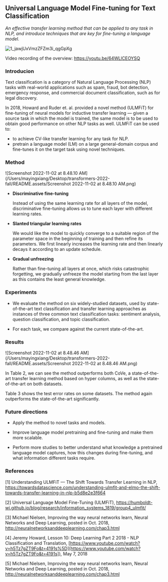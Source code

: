 ## Universal Language Model Fine-tuning for Text Classification

*An effective transfer learning method that can be applied to any task in NLP, and introduce techniques that are key for fine-tuning a language model.*

![1_jawjUxVmzZFZm3i_qgGpXg](/Users/mayingxiang/Desktop/transformers-2022-fall/README.assets/1_jawjUxVmzZFZm3i_qgGpXg.png)



Video recording of the overview: https://youtu.be/64WLlCEOYSQ

### Introducion

Text classification is a category of Natural Language Processing (NLP) tasks with real-world applications such as spam, fraud, bot detection, emergency response, and commercial document classification, such as for legal discovery. 

In 2018, Howard and Ruder et. al. provided a novel method (ULMFiT) for fine-tuning of neural models for inductive transfer learning — given a source task in which the model is trained, the same model is to be used to obtain good performance on other NLP tasks as well. ULMFiT can be used to:

* to achieve CV-like transfer learning for any task for NLP.
* pretrain a language model (LM) on a large general-domain corpus and fine-tunes it on the target task using novel techniques.



### Method 

![Screenshot 2022-11-02 at 8.48.10 AM](/Users/mayingxiang/Desktop/transformers-2022-fall/README.assets/Screenshot 2022-11-02 at 8.48.10 AM.png)

* **Discriminative fine-tuning** 

  Instead of using the same learning rate for all layers of the model, discriminative fine-tuning allows us to tune each layer with different learning rates. 

* **Slanted triangular learning rates**

  We would like the model to quickly converge to a suitable region of the parameter space in the beginning of training and then refine its parameters. We first linearly increases the learning rate and then linearly decays it according to an update schedule.

* **Gradual unfreezing**

  Rather than fine-tuning all layers at once, which risks catastrophic forgetting, we gradually unfreeze the model starting from the last layer as this contains the least
  general knowledge.



### Experiments

* We evaluate the method on six widely-studied datasets, used by state-of-the-art text classification and transfer learning approaches as instances of three common text classification tasks: sentiment analysis, question classification, and topic classification. 

* For each task, we compare against the current state-of-the-art.



### Results

![Screenshot 2022-11-02 at 8.48.46 AM](/Users/mayingxiang/Desktop/transformers-2022-fall/README.assets/Screenshot 2022-11-02 at 8.48.46 AM.png)

In Table 2, we can see the method outperforms both CoVe, a state-of-the-art transfer learning method based on hyper columns, as well as the state-of-the-art on both datasets.

 Table 3 shows the test error rates on some datasets. The method again outperforms the state-of-the-art significantly.



### Future directions

* Apply the method to novel tasks and models.

* Improve language model pretraining and fine-tuning and make them more scalable.

* Perform more studies to better understand what knowledge a pretrained language model captures, how this changes during fine-tuning, and what information different tasks require.



### References

[1] Understanding ULMFiT — The Shift Towards Transfer Learning in NLP, https://towardsdatascience.com/understanding-ulmfit-and-elmo-the-shift-towards-transfer-learning-in-nlp-b5d8e2e3f664

[2] Universal Language Model Fine-Tuning (ULMFiT), https://humboldt-wi.github.io/blog/research/information_systems_1819/group4_ulmfit/

[3] Michael Nielsen, Improving the way neural networks learn, Neural Networks and Deep Learning, posted in Oct. 2018, http://neuralnetworksanddeeplearning.com/chap3.html

[4] Jeremy Howard, Lesson 10: Deep Learning Part 2 2018 - NLP Classification and Translation, [https://www.youtube.com/watch?v=h5Tz7gZT9Fo&t=4191s%5D](https://www.youtube.com/watch?v=h5Tz7gZT9Fo&t=4191s]), May 7, 2018

[5] Michael Nielsen, Improving the way neural networks learn, Neural Networks and Deep Learning, posted in Oct. 2018, http://neuralnetworksanddeeplearning.com/chap3.html
